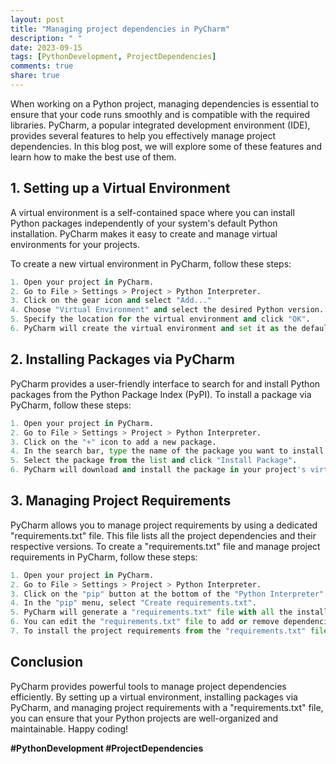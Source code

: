 ```yaml
---
layout: post
title: "Managing project dependencies in PyCharm"
description: " "
date: 2023-09-15
tags: [PythonDevelopment, ProjectDependencies]
comments: true
share: true
---
```


When working on a Python project, managing dependencies is essential to ensure that your code runs smoothly and is compatible with the required libraries. PyCharm, a popular integrated development environment (IDE), provides several features to help you effectively manage project dependencies. In this blog post, we will explore some of these features and learn how to make the best use of them.

## 1. Setting up a Virtual Environment

A virtual environment is a self-contained space where you can install Python packages independently of your system's default Python installation. PyCharm makes it easy to create and manage virtual environments for your projects.

To create a new virtual environment in PyCharm, follow these steps:
```python
1. Open your project in PyCharm.
2. Go to File > Settings > Project > Python Interpreter.
3. Click on the gear icon and select "Add..."
4. Choose "Virtual Environment" and select the desired Python version.
5. Specify the location for the virtual environment and click "OK".
6. PyCharm will create the virtual environment and set it as the default interpreter for your project.
```

## 2. Installing Packages via PyCharm

PyCharm provides a user-friendly interface to search for and install Python packages from the Python Package Index (PyPI). To install a package via PyCharm, follow these steps:
```python
1. Open your project in PyCharm.
2. Go to File > Settings > Project > Python Interpreter.
3. Click on the "+" icon to add a new package.
4. In the search bar, type the name of the package you want to install.
5. Select the package from the list and click "Install Package".
6. PyCharm will download and install the package in your project's virtual environment.
```

## 3. Managing Project Requirements

PyCharm allows you to manage project requirements by using a dedicated "requirements.txt" file. This file lists all the project dependencies and their respective versions. To create a "requirements.txt" file and manage project requirements in PyCharm, follow these steps:
```python
1. Open your project in PyCharm.
2. Go to File > Settings > Project > Python Interpreter.
3. Click on the "pip" button at the bottom of the "Python Interpreter" window.
4. In the "pip" menu, select "Create requirements.txt".
5. PyCharm will generate a "requirements.txt" file with all the installed packages and their versions.
6. You can edit the "requirements.txt" file to add or remove dependencies as needed.
7. To install the project requirements from the "requirements.txt" file, run the following command in the terminal: `pip install -r requirements.txt`.
```

## Conclusion

PyCharm provides powerful tools to manage project dependencies efficiently. By setting up a virtual environment, installing packages via PyCharm, and managing project requirements with a "requirements.txt" file, you can ensure that your Python projects are well-organized and maintainable. Happy coding!

**#PythonDevelopment #ProjectDependencies**